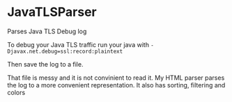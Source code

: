 # JavaTLSParser
Parses Java TLS Debug log

To debug your Java TLS traffic run your java with `-Djavax.net.debug=ssl:record:plaintext`

Then save the log to a file.

That file is messy and it is not convinient to read it.
My HTML parser parses the log to a more convenient representation.
It also has sorting, filtering and colors
